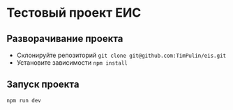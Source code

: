 # Тестовый проект ЕИС

## Разворачивание проекта

- Склонируйте репозиторий `git clone git@github.com:TimPulin/eis.git`
- Установите зависимости `npm install`

## Запуск проекта

`npm run dev`
